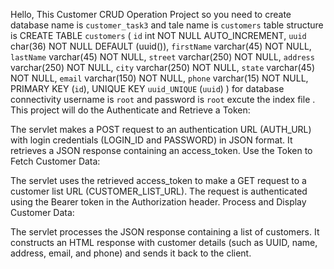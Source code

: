 Hello, This Customer CRUD Operation Project so you need to create database name is `customer_task3` and tale name is `customers` 
table structure is 
CREATE TABLE `customers` (
  `id` int NOT NULL AUTO_INCREMENT,
  `uuid` char(36) NOT NULL DEFAULT (uuid()),
  `firstName` varchar(45) NOT NULL,
  `lastName` varchar(45) NOT NULL,
  `street` varchar(250) NOT NULL,
  `address` varchar(250) NOT NULL,
  `city` varchar(250) NOT NULL,
  `state` varchar(45) NOT NULL,
  `email` varchar(150) NOT NULL,
  `phone` varchar(15) NOT NULL,
  PRIMARY KEY (`id`),
  UNIQUE KEY `uuid_UNIQUE` (`uuid`)
)
for database connectivity username is `root` and password is `root` 
excute the index file .
This project will do the 
Authenticate and Retrieve a Token:

The servlet makes a POST request to an authentication URL (AUTH_URL) with login credentials (LOGIN_ID and PASSWORD) in JSON format.
It retrieves a JSON response containing an access_token.
Use the Token to Fetch Customer Data:

The servlet uses the retrieved access_token to make a GET request to a customer list URL (CUSTOMER_LIST_URL).
The request is authenticated using the Bearer token in the Authorization header.
Process and Display Customer Data:

The servlet processes the JSON response containing a list of customers.
It constructs an HTML response with customer details (such as UUID, name, address, email, and phone) and sends it back to the client.
